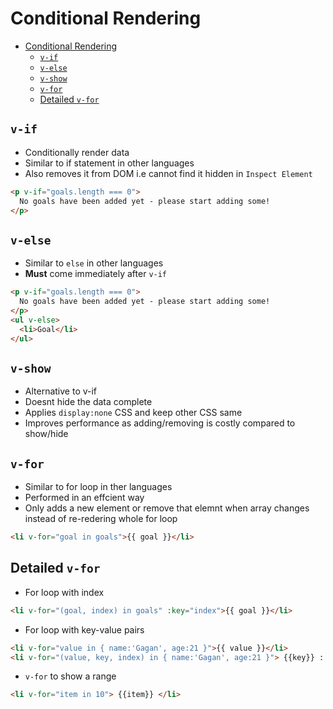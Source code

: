 # Conditional Rendering

- [Conditional Rendering](#conditional-rendering)
  - [`v-if`](#v-if)
  - [`v-else`](#v-else)
  - [`v-show`](#v-show)
  - [`v-for`](#v-for)
  - [Detailed `v-for`](#detailed-v-for)

## `v-if`

- Conditionally render data
- Similar to if statement in other languages
- Also removes it from DOM i.e cannot find it hidden in `Inspect Element`

```html
<p v-if="goals.length === 0">
  No goals have been added yet - please start adding some!
</p>
```

## `v-else`

- Similar to `else` in other languages
- **Must** come immediately after `v-if`

```html
<p v-if="goals.length === 0">
  No goals have been added yet - please start adding some!
</p>
<ul v-else>
  <li>Goal</li>
</ul>
```

## `v-show`

- Alternative to v-if
- Doesnt hide the data complete
- Applies `display:none` CSS and keep other CSS same
- Improves performance as adding/removing is costly compared to show/hide

## `v-for`

- Similar to for loop in ther languages
- Performed in an effcient way
- Only adds a new element or remove that elemnt when array changes instead of re-redering whole for loop

```html
<li v-for="goal in goals">{{ goal }}</li>
```

## Detailed `v-for`

- For loop with index

```html
<li v-for="(goal, index) in goals" :key="index">{{ goal }}</li>
```

- For loop with key-value pairs

```html
<li v-for="value in { name:'Gagan', age:21 }">{{ value }}</li>
<li v-for="(value, key, index) in { name:'Gagan', age:21 }"> {{key}} : {{ value }} - {{ index }} </li>
```

- `v-for` to show a range

```html
<li v-for="item in 10"> {{item}} </li>
```
